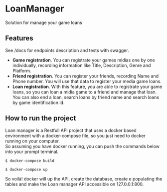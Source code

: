 # LoanManager
Solution for manage your game loans  

## Features

See /docs for endpoints description and tests with swagger.

- __Game registration__. You can registrate your games midias one by one individually, recording information like Title, Description, Genre and Platform.
- __Friend registration__. You can register your friends, recording Name and Phone number. You will use that data to register your media game loans.
- __Loan registration__. With this feature, you are able to registrate your game loans, so you can loan a midia game to a friend and manage that loan. You can also end a loan, search loans by friend name and search loans by game identification id.

## How to run the project

Loan manager is a Restfull API project that uses a docker based environment with a docker-compose file, so you just need to docker running on your computer.   
So assuming you have docker running, you can push the commands below into your prompt terminal.

```
$ docker-compose build
```
```
$ docker-compose up
```
So voilà! docker will up the API, create the database, create e populating the tables and make the Loan manager API accessible on 127.0.0.1:800.
